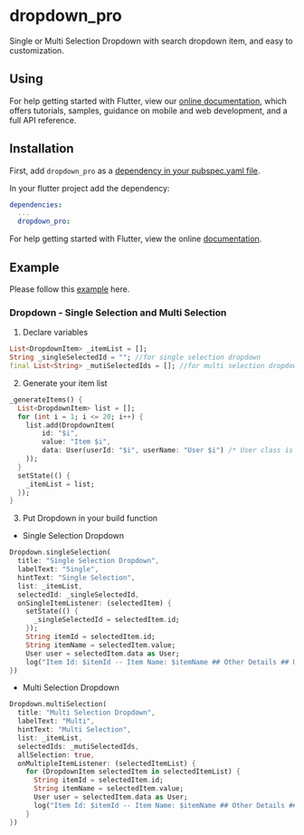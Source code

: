 # dropdown_pro

Single or Multi Selection Dropdown with search dropdown item, and easy to customization.


## Using

For help getting started with Flutter, view our
[online documentation](https://pub.dev/documentation/dropdown_pro/latest), which offers tutorials,
samples, guidance on mobile and web development, and a full API reference.

## Installation

First, add `dropdown_pro` as a [dependency in your pubspec.yaml file](https://flutter.dev/docs/development/platform-integration/platform-channels).

In your flutter project add the dependency:

```yml
dependencies:
  ...
  dropdown_pro:
```

For help getting started with Flutter, view the online
[documentation](https://flutter.io/).

## Example

Please follow this [example](https://github.com/techdirrdev/dropdown_pro/tree/master/example) here.

### Dropdown - Single Selection and Multi Selection

1. Declare variables
```dart
List<DropdownItem> _itemList = [];
String _singleSelectedId = ""; //for single selection dropdown
final List<String> _mutiSelectedIds = []; //for multi selection dropdown
```

2. Generate your item list
```dart
_generateItems() {
  List<DropdownItem> list = [];
  for (int i = 1; i <= 20; i++) {
    list.add(DropdownItem(
        id: "$i",
        value: "Item $i",
        data: User(userId: "$i", userName: "User $i") /* User class is another data class (use any datatype in data field )*/
    ));
  }
  setState(() {
    _itemList = list;
  });
}
```

3. Put Dropdown in your build function

* Single Selection Dropdown
```dart
Dropdown.singleSelection(
  title: "Single Selection Dropdown",
  labelText: "Single",
  hintText: "Single Selection",
  list: _itemList,
  selectedId: _singleSelectedId,
  onSingleItemListener: (selectedItem) {
    setState(() {
      _singleSelectedId = selectedItem.id;
    });
    String itemId = selectedItem.id;
    String itemName = selectedItem.value;
    User user = selectedItem.data as User;
    log("Item Id: $itemId -- Item Name: $itemName ## Other Details ## User Id: ${user.userId} -- User Name: ${user.userName}");
})
```

* Multi Selection Dropdown
```dart
Dropdown.multiSelection(
  title: "Multi Selection Dropdown",
  labelText: "Multi",
  hintText: "Multi Selection",
  list: _itemList,
  selectedIds: _mutiSelectedIds,
  allSelection: true,
  onMultipleItemListener: (selectedItemList) {
    for (DropdownItem selectedItem in selectedItemList) {
      String itemId = selectedItem.id;
      String itemName = selectedItem.value;
      User user = selectedItem.data as User;
      log("Item Id: $itemId -- Item Name: $itemName ## Other Details ## User Id: ${user.userId} -- User Name: ${user.userName}");
    }
})
```

